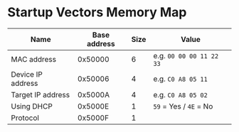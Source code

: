 # Startup Vectors Memory Map
| Name | Base address | Size | Value |
| ---- | ------------ | ---- | ----- |
| MAC address | 0x50000 | 6  | e.g. `00 00 00 11 22 33` |
| Device IP address  | 0x50006 | 4  | e.g. `C0 A8 05 11` |
| Target IP address  | 0x5000A | 4  | e.g. `C0 A8 05 02` |
| Using DHCP         | 0x5000E | 1  | `59` = Yes / `4E` = No |
| Protocol           | 0x5000F | 1  | 